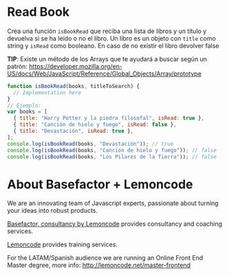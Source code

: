 # Read Book

Crea una función `isBookRead` que reciba una lista de libros y un título y devuelva si se ha leído o no el libro.
Un libro es un objeto con `title` como string y `isRead` como booleano. En caso de no existir el libro devolver false

**TIP**: Existe un método de los Arrays que te ayudará a buscar según un patrón:
https://developer.mozilla.org/en-US/docs/Web/JavaScript/Reference/Global_Objects/Array/prototype

```javascript
function isBookRead(books, titleToSearch) {
  // Implementation here
}
// Ejemplo:
var books = [
  { title: "Harry Potter y la piedra filosofal", isRead: true },
  { title: "Canción de hielo y fuego", isRead: false },
  { title: "Devastación", isRead: true },
];
console.log(isBookRead(books, "Devastación")); // true
console.log(isBookRead(books, "Canción de hielo y fuego")); // false
console.log(isBookRead(books, "Los Pilares de la Tierra")); // false
```

# About Basefactor + Lemoncode

We are an innovating team of Javascript experts, passionate about turning your ideas into robust products.

[Basefactor, consultancy by Lemoncode](http://www.basefactor.com) provides consultancy and coaching services.

[Lemoncode](http://lemoncode.net/services/en/#en-home) provides training services.

For the LATAM/Spanish audience we are running an Online Front End Master degree, more info: http://lemoncode.net/master-frontend